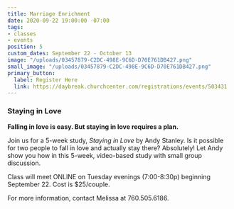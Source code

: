 ```yaml
---
title: Marriage Enrichment
date: 2020-09-22 19:00:00 -07:00
tags:
- classes
- events
position: 5
custom_dates: September 22 - October 13
image: "/uploads/03457879-C2DC-498E-9C6D-D70E761DB427.png"
small_image: "/uploads/03457879-C2DC-498E-9C6D-D70E761DB427.png"
primary_button:
  label: Register Here
  link: https://daybreak.churchcenter.com/registrations/events/503431
---
```


### **Staying in Love**

**Falling in love is easy. But staying in love requires a plan.**

Join us for a 5-week study, *Staying in Love* by Andy Stanley. Is it possible for two people to fall in love and actually stay there? Absolutely! Let Andy show you how in this 5-week, video-based study with small group discussion.

Class will meet ONLINE on Tuesday evenings (7:00-8:30p) beginning September 22. Cost is $25/couple.

For more information, contact Melissa at 760.505.6186.